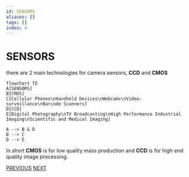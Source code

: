 ```yaml
---
id: SENSORS
aliases: []
tags: []
index: 4
---
```


# SENSORS

there are 2 main technologies for camera sensors, **CCD** and **CMOS**

```mermaid
flowchart TD
A[SENSORS]
B[CMOS]
C[Cellular Phones\nHandheld Devices\nWebcams\nVideo-surveillance\nBarcode Scanners]
D[CCD]
E[Digital Photography\nTV Broadcasting\nHigh Performance Industrial Imaging\nScientific and Medical Imaging]

A --> B & D
B --> C
D --> E
```

In short **CMOS** is for low quality mass production and **CCD** is for high end quality image processing.

[PREVIOUS](pages/image_formation_acquisition/IMAGE_DIGITIZATION.md) [NEXT](computer_vision/pages/image_formation_acquisition/LENS.md)
